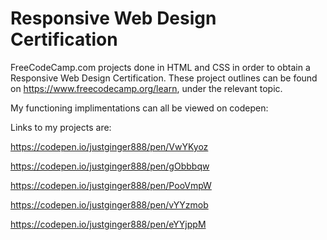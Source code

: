 # Responsive Web Design Certification
FreeCodeCamp.com projects done in HTML and CSS in order to obtain a Responsive Web Design Certification. 
These project outlines can be found on https://www.freecodecamp.org/learn, under the relevant topic.

My functioning implimentations can all be viewed on codepen:

Links to my projects are:

https://codepen.io/justginger888/pen/VwYKyoz

https://codepen.io/justginger888/pen/gObbbqw

https://codepen.io/justginger888/pen/PooVmpW

https://codepen.io/justginger888/pen/vYYzmob

https://codepen.io/justginger888/pen/eYYjppM
